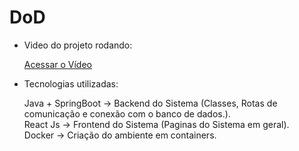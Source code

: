 
# DoD

- Video do projeto rodando:

    [Acessar o Vídeo](https://www.youtube.com/)



- Tecnologias utilizadas:

    Java + SpringBoot -> Backend do Sistema (Classes, Rotas de comunicação e conexão com o banco de dados.). <br>
    React Js -> Frontend do Sistema (Paginas do Sistema em geral). <br>
    Docker -> Criação do ambiente em containers.

